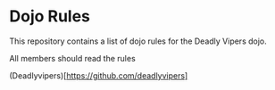 Dojo Rules
==========

This repository contains a list of dojo rules for the Deadly Vipers dojo.

All members should read the rules

(Deadlyvipers)[https://github.com/deadlyvipers]
